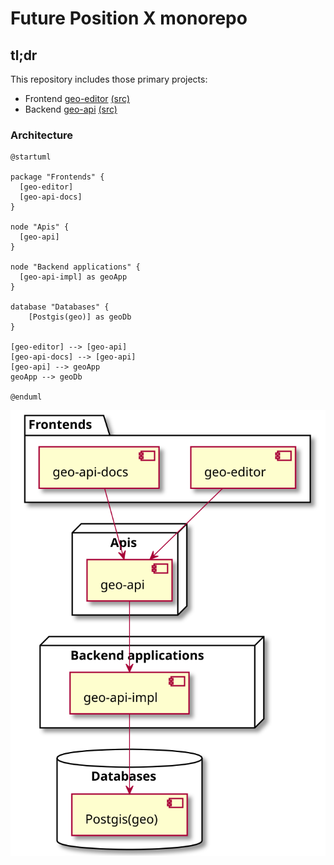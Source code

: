 # Future Position X monorepo

## tl;dr

This repository includes those primary projects:

* Frontend [geo-editor](http://editor.dev.gia.fpx.se) [(src)](geo-editor/)
* Backend [geo-api](http://dev.gia.fpx.se/docs) [(src)](geo-api/)

### Architecture

```plantuml :architecture
@startuml

package "Frontends" {
  [geo-editor]
  [geo-api-docs]
}

node "Apis" {
  [geo-api]
}

node "Backend applications" {
  [geo-api-impl] as geoApp
}

database "Databases" {
    [Postgis(geo)] as geoDb
}

[geo-editor] --> [geo-api]
[geo-api-docs] --> [geo-api]
[geo-api] --> geoApp
geoApp --> geoDb

@enduml

```

![](diagrams/architecture.svg)
